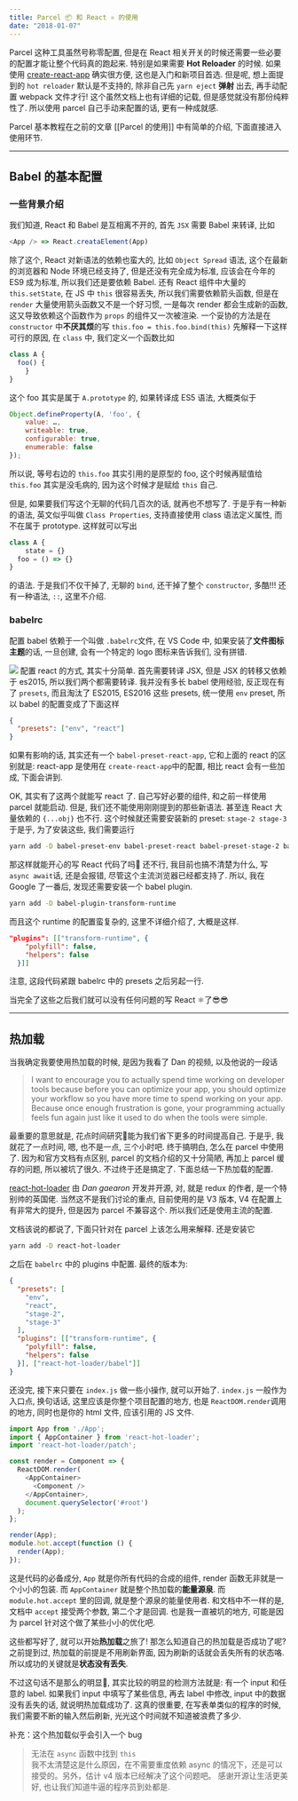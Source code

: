 ```yaml
---
title: Parcel 📦 和 React ⚛️ 的使用
date: "2018-01-07"
---
```

Parcel 这种工具虽然号称零配置, 但是在 React 相关开关的时候还需要一些必要的配置才能让整个代码真的跑起来. 特别是如果需要 **Hot Reloader** 的时候. 如果使用 [create-react-app](https://github.com/facebookincubator/create-react-app) 确实很方便, 这也是入门和新项目首选. 但是呢, 想上面提到的 `hot reloader` 默认是不支持的, 除非自己先 `yarn eject` **弹射** 出去, 再手动配置 webpack 文件才行! 这个虽然文档上也有详细的记载, 但是感觉就没有那份纯粹性了. 
所以使用 parcel 自己手动来配置的话, 更有一种成就感.

Parcel 基本教程在之前的文章 [[Parcel 的使用]] 中有简单的介绍, 下面直接进入使用环节.
- - - -
## Babel 的基本配置
### 一些背景介绍

我们知道, React 和 Babel 是互相离不开的, 首先 `JSX` 需要 Babel 来转译, 比如 
```js
<App /> => React.creataElement(App)
```
除了这个, React 对新语法的依赖也蛮大的, 比如 `Object Spread` 语法, 这个在最新的浏览器和 Node 环境已经支持了, 但是还没有完全成为标准, 应该会在今年的 ES9 成为标准, 所以我们还是要依赖 Babel.
还有 React 组件中大量的 `this.setState`, 在 JS 中 `this` 很容易丢失, 所以我们需要依赖箭头函数, 但是在 `render` 大量使用箭头函数又不是一个好习惯, 一是每次 render 都会生成新的函数, 这又导致依赖这个函数作为 `props` 的组件又一次被渲染. 
一个妥协的方法是在 `constructor` 中**不厌其烦**的写 `this.foo = this.foo.bind(this)`
先解释一下这样可行的原因, 在 `class` 中, 我们定义一个函数比如
```js
class A {
  foo() {
	}
}
```
这个 foo 其实是属于 `A.prototype` 的, 如果转译成 ES5 语法, 大概类似于
```js
Object.defineProperty(A, 'foo', {
	value: …,
	writeable: true,
	configurable: true,
	enumerable: false
});
```
所以说, 等号右边的 `this.foo` 其实引用的是原型的 foo, 这个时候再赋值给 `this.foo` 其实是没毛病的, 因为这个时候才是赋给 `this` 自己.

但是, 如果要我们写这个无聊的代码几百次的话, 就再也不想写了. 于是乎有一种新的语法, 英文似乎叫做 `Class Properties`, 支持直接使用 class 语法定义属性, 而不在属于 prototype. 这样就可以写出
```js
class A {
	state = {}
  foo = () => {}
}
```
的语法. 于是我们不仅干掉了, 无聊的 `bind`, 还干掉了整个 `constructor`, 多酷!!!
还有一种语法, `::`, 这里不介绍.

### babelrc
配置 babel 依赖于一个叫做 `.babelrc`文件, 在 VS Code 中, 如果安装了**文件图标主题**的话, 一旦创建, 会有一个特定的 logo 图标来告诉我们, 没有拼错. 

![](./F82820D6-9363-4A17-B637-C84FE7E037CE.png)
配置 react 的方式, 其实十分简单. 首先需要转译 JSX, 但是 JSX 的转移又依赖于 es2015, 所以我们两个都需要转译. 我并没有多长 babel 使用经验, 反正现在有了 `presets`, 而且淘汰了 ES2015, ES2016 这些 presets, 统一使用 `env` preset, 所以 babel 的配置变成了下面这样
```json
{
  "presets": ["env", "react"]
}
```
如果有影响的话, 其实还有一个 `babel-preset-react-app`, 它和上面的 react 的区别就是: react-app 是使用在 `create-react-app`中的配置, 相比 react 会有一些加成, 下面会讲到. 

OK, 其实有了这两个就能写 react 了. 自己写好必要的组件, 和之前一样使用 parcel 就能启动. 但是, 我们还不能使用刚刚提到的那些新语法. 甚至连 React 大量依赖的 `{...obj}` 也不行. 这个时候就还需要安装新的 preset: `stage-2 stage-3`
于是乎, 为了安装这些, 我们需要运行
```bash
yarn add -D babel-preset-env babel-preset-react babel-preset-stage-2 babel-preset-stage-3
```
那这样就能开心的写 React 代码了吗🧐 还不行, 我目前也搞不清楚为什么, 写 `async await`话, 还是会报错, 尽管这个主流浏览器已经都支持了. 所以, 我在 Google 了一番后, 发现还需要安装一个 babel plugin. 
```bash
yarn add -D babel-plugin-transform-runtime
```
而且这个 runtime 的配置蛮复杂的, 这里不详细介绍了, 大概是这样. 
```json
"plugins": [["transform-runtime", {
    "polyfill": false,
    "helpers": false
  }]]
```
注意, 这段代码紧跟 babelrc 中的 presets 之后另起一行. 

当完全了这些之后我们就可以没有任何问题的写 React ⚛️了😎😎
- - - -
## 热加载
当我确定我要使用热加载的时候, 是因为我看了 Dan 的视频, 以及他说的一段话
> I want to encourage you to actually spend time working on developer tools because before you can optimize your app, you should optimize your workflow so you have more time to spend working on your app. Because once enough frustration is gone, your programming actually feels fun again just like it used to do when the tools were simple.   

最重要的意思就是, 花点时间研究🔧能为我们省下更多的时间提高自己. 于是乎, 我就花了一点时间, 嗯, 也不是一点, 三个小时吧. 终于搞明白, 怎么在 parcel 中使用了. 因为和官方文档有点区别, parcel 的文档介绍的又十分简陋, 再加上 parcel 缓存的问题, 所以被坑了很久.  不过终于还是搞定了. 下面总结一下热加载的配置.

[react-hot-loader](https://github.com/gaearon/react-hot-loader) 由 *Dan gaearon* 开发并开源, 对, 就是 redux 的作者, 是一个特别帅的英国佬. 当然这不是我们讨论的重点, 目前使用的是 V3 版本, V4 在配置上有非常大的提升, 但是因为 parcel 不兼容这个. 所以我们还是使用主流的配置. 

文档该说的都说了, 下面只针对在 parcel 上该怎么用来解释.
还是安装它
```bash
yarn add -D react-hot-loader
```
之后在 `babelrc` 中的 plugins 中配置. 最终的版本为:
```json
{
  "presets": [
    "env",
    "react",
    "stage-2",
    "stage-3"
  ],
  "plugins": [["transform-runtime", {
    "polyfill": false,
    "helpers": false
  }], ["react-hot-loader/babel"]]
}
```
还没完, 接下来只要在 `index.js` 做一些小操作, 就可以开始了. 
`index.js` 一般作为入口点, 换句话话, 这里应该是你整个项目配置的地方, 也是 `ReactDOM.render`调用的地方, 同时也是你的 html 文件, 应该引用的 JS 文件.
```js
import App from './App';
import { AppContainer } from 'react-hot-loader';
import 'react-hot-loader/patch';

const render = Component => {
  ReactDOM.render(
    <AppContainer>
      <Component />
    </AppContainer>,
    document.querySelector('#root')
  );
};

render(App);
module.hot.accept(function () {
  render(App);
});
```
这是代码的必备成分, `App` 就是你所有代码的合成的组件,  render 函数无非就是一个小小的包装. 而 `AppContainer` 就是整个热加载的**能量源泉**. 而 `module.hot.accept` 里的回调, 就是整个源泉的能量使用者. 
和文档中不一样的是, 文档中 `accept` 接受两个参数, 第二个才是回调. 也是我一直被坑的地方, 可能是因为 parcel 针对这个做了某些小小的优化吧. 

这些都写好了, 就可以开始**热加载**之旅了! 
那怎么知道自己的热加载是否成功了呢? 之前提到过, 热加载的前提是不用刷新界面, 因为刷新的话就会丢失所有的状态咯. 所以成功的关键就是**状态没有丢失**.

不过这句话不是那么的明显🙂, 其实比较的明显的检测方法就是:
有一个 input 和任意的 label. 如果我们 input 中填写了某些信息, 再去 label 中修改, input 中的数据没有丢失的话, 就说明热加载成功了. 这真的很重要, 在写表单类似的程序的时候, 我们需要不断的输入然后刷新, 光光这个时间就不知道被浪费了多少. 

补充：这个热加载似乎会引入一个 bug
> 无法在 `async` 函数中找到 `this`   
我不太清楚这是什么原因，在不需要重度依赖 async 的情况下，还是可以接受的。另外，估计 v4 版本已经解决了这个问题吧。
感谢开源让生活更美好, 也让我们知道牛逼的程序员到处都是. 
